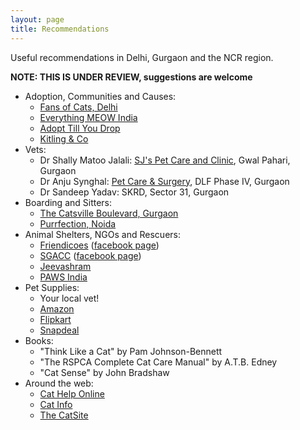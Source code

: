 ```yaml
---
layout: page
title: Recommendations
---
```


Useful recommendations in Delhi, Gurgaon and the NCR region.

**NOTE: THIS IS UNDER REVIEW, suggestions are welcome**

  - Adoption, Communities and Causes:
    - [Fans of Cats, Delhi](https://www.facebook.com/groups/850715891625822/about/)
    - [Everything MEOW India](https://www.facebook.com/everythingmeow.india/)
    - [Adopt Till You Drop](https://www.facebook.com/adoptillyoudrop/)
    - [Kitling & Co](https://www.facebook.com/KitlingAndCo/)
  - Vets:
    - Dr Shally Matoo Jalali: [SJ's Pet Care and Clinic](http://sjspetcare.com), Gwal Pahari, Gurgaon
    - Dr Anju Synghal: [Pet Care & Surgery](http://www.petcareandsurgery.com/), DLF Phase IV, Gurgaon
    - Dr Sandeep Yadav: SKRD, Sector 31, Gurgaon
  - Boarding and Sitters:
    - [The Catsville Boulevard, Gurgaon](https://www.facebook.com/thecatsvilleboulevardboarding/)
    - [Purrfection, Noida](https://www.facebook.com/purrfectionIndia/)
  - Animal Shelters, NGOs and Rescuers:
    - [Friendicoes](https://friendicoes.org/) ([facebook page](https://www.facebook.com/friendicoesindia/))
    - [SGACC](http://www.sanjaygandhianimalcarecentre.org/) ([facebook page](https://www.facebook.com/sanjay.gandhiACC/))
    - [Jeevashram](http://jeevashram.org/)
    - [PAWS India](http://www.pawsindia.org/)
  - Pet Supplies:
    - Your local vet!
    - [Amazon](https://www.amazon.in/Cats-Supplies/b/ref=sv_petsupplies_2?ie=UTF8&node=4771341031)
    - [Flipkart](https://www.flipkart.com/pets-store)
    - [Snapdeal](https://www.snapdeal.com/products/cat-supplies)
  - Books:
    - "Think Like a Cat" by Pam Johnson-Bennett
    - "The RSPCA Complete Cat Care Manual" by A.T.B. Edney
    - "Cat Sense" by John Bradshaw
  - Around the web:
    - [Cat Help Online](http://www.cathelp-online.com)
    - [Cat Info](https://catinfo.org/)
    - [The CatSite](https://thecatsite.com/forums/)
